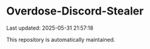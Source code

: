 # Overdose-Discord-Stealer

Last updated: 2025-05-31 21:57:18

This repository is automatically maintained.
